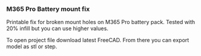 ### M365 Pro Battery mount fix 
Printable fix for broken mount holes on M365 Pro battery pack. Tested with 20% infill but you can use higher values.

To open project file download latest FreeCAD. From there you can export model as stl or step.
